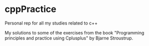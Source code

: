 # cppPractice
Personal rep for all my studies related to c++

My solutions to some of the exercises from the book "Programming principles and practice using Cplusplus" by Bjarne Stroustrup.
